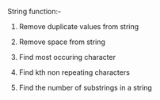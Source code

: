 String function:-

1)  Remove duplicate values from string

2)  Remove space from string

3)  Find most occuring character

4)  Find kth non repeating characters

5)  Find the number of substrings in a string 
